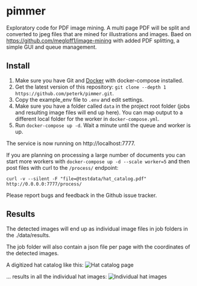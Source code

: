 # pimmer
Exploratory code for PDF image mining. A multi page PDF will be split and converted to jpeg files that are mined for illustrations and images. Baed on https://github.com/megloff1/image-mining with added PDF splitting, a simple GUI and queue management.

## Install

1. Make sure you have Git and [Docker](https://www.docker.com) with docker-compose installed.
2. Get the latest version of this repository: `git clone --depth 1 https://github.com/peterk/pimmer.git`.
2. Copy the example_env file to `.env` and edit settings.
3. Make sure you have a folder called `data` in the project root folder (jobs and resulting image files will end up here). You can map output to a different local folder for the worker in `docker-compose.yml`.
4. Run `docker-compose up -d`. Wait a minute until the queue and worker is up.

The service is now running on http://localhost:7777.

If you are planning on processing a large number of documents you can start more workers with `docker-compose up -d --scale worker=5` and then post files with curl to the `/process/` endpoint:

`curl -v --silent -F "file=@testdata/hat_catalog.pdf" http://0.0.0.0:7777/process/`

Please report bugs and feedback in the Github issue tracker.

## Results

The detected images will end up as individual image files in job folders in the ./data/results. 

The job folder will also contain a json file per page with the coordinates of the detected images.

A digitized hat catalog like this:
![Hat catalog page](testdata/hat_catalog_page.jpg?raw=true "Hat catalog page")

... results in all the individual hat images:
![Individual hat images](testdata/hat_catalog_result.jpg?raw=true "Detected hat images")
